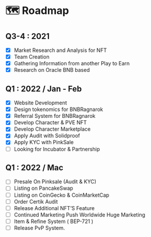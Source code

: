 # 🗺 Roadmap

## Q3-4 : 2021&#x20;

* [x] Market Research and Analysis for NFT&#x20;
* [x] Team Creation
* [x] Gathering Information from another Play to Earn
* [x] Research on Oracle BNB based

## Q1 : 2022 / Jan - Feb

* [x] Website Development
* [x] Design tokenomics for BNBRagnarok
* [x] Referral System for BNBRagnarok
* [x] Develop Character & PVE NFT
* [x] Develop Character Marketplace
* [x] Apply Audit with Solidproof
* [x] Apply KYC with PinkSale&#x20;
* [ ] Looking for Incubator & Partnership

## Q1 : 2022 / Mac

* [ ] Presale On Pinksale (Audit & KYC)&#x20;
* [ ] Listing on PancakeSwap&#x20;
* [ ] Listing on CoinGecko & CoinMarketCap&#x20;
* [ ] Order Certik Audit&#x20;
* [ ] Release Additional NFT’S Feature
* [ ] Continued Marketing Push Worldwide Huge Marketing
* [ ] Item & Refine System ( BEP-721 )
* [ ] Release PvP System.
